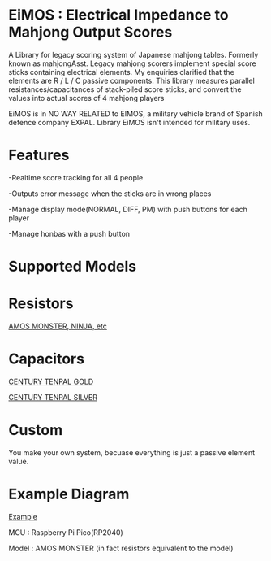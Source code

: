 # EiMOS : Electrical Impedance to Mahjong Output Scores

  A Library for legacy scoring system of Japanese mahjong tables. Formerly known as mahjongAsst.
  Legacy mahjong scorers implement special score sticks containing electrical elements.
  My enquiries clarified that the elements are R / L / C passive components.
  This library measures parallel resistances/capacitances of stack-piled score sticks,
  and convert the values into actual scores of 4 mahjong players
  
  EiMOS is in NO WAY RELATED to EIMOS, a military vehicle brand of Spanish
  defence company EXPAL. Library EiMOS isn't intended for military uses.
  
# Features
-Realtime score tracking for all 4 people

-Outputs error message when the sticks are in wrong places

-Manage display mode(NORMAL, DIFF, PM) with push buttons for each player

-Manage honbas with a push button
  
# Supported Models
  
  # Resistors
  [AMOS MONSTER, NINJA, etc](doc/AMOS_MONSTER.txt)
  
  # Capacitors
  [CENTURY TENPAL GOLD](doc/CENTURY_TENPAL_GOLD.txt)
  
  [CENTURY TENPAL SILVER](doc/CENTURY_TENPAL_SILVER.txt)
  # Custom
  You make your own system, becuase everything is just a passive element value.
  
# Example Diagram
[Example](doc/PICO_AMOS_MONSTER.pdf)


MCU : Raspberry Pi Pico(RP2040)

Model : AMOS MONSTER (in fact resistors equivalent to the model)
